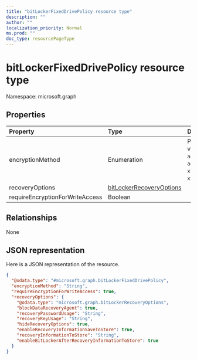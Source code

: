 ```yaml
---
title: "bitLockerFixedDrivePolicy resource type"
description: ""
author: ""
localization_priority: Normal
ms.prod: ""
doc_type: resourcePageType
---
```


# bitLockerFixedDrivePolicy resource type


Namespace: microsoft.graph



## Properties
|Property|Type|Description|
|:---|:---|:---|
|encryptionMethod|Enumeration| Possible values are: `aesCbc128`, `aesCbc256`, `xtsAes128`, `xtsAes256`.|
|recoveryOptions|[bitLockerRecoveryOptions](../resources/bitlockerrecoveryoptions.md)||
|requireEncryptionForWriteAccess|Boolean||

## Relationships
None

## JSON representation
Here is a JSON representation of the resource.
<!-- {
  "blockType": "resource",
  "@odata.type": "microsoft.graph.bitLockerFixedDrivePolicy"
}
-->
``` json
{
  "@odata.type": "#microsoft.graph.bitLockerFixedDrivePolicy",
  "encryptionMethod": "String",
  "requireEncryptionForWriteAccess": true,
  "recoveryOptions": {
    "@odata.type": "microsoft.graph.bitLockerRecoveryOptions",
    "blockDataRecoveryAgent": true,
    "recoveryPasswordUsage": "String",
    "recoveryKeyUsage": "String",
    "hideRecoveryOptions": true,
    "enableRecoveryInformationSaveToStore": true,
    "recoveryInformationToStore": "String",
    "enableBitLockerAfterRecoveryInformationToStore": true
  }
}
```


